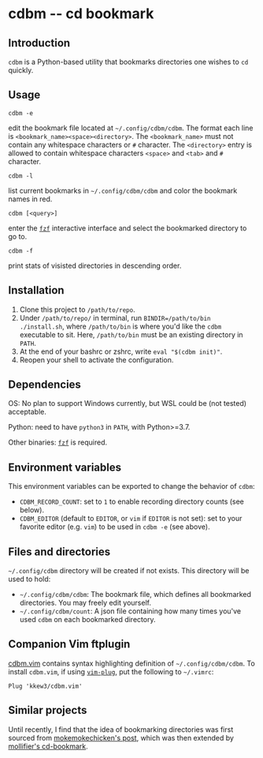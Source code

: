 # cdbm -- cd bookmark

## Introduction

`cdbm` is a Python-based utility that bookmarks directories one wishes to `cd` quickly.

## Usage


```
cdbm -e
```

edit the bookmark file located at `~/.config/cdbm/cdbm`.
The format each line is `<bookmark_name><space><directory>`.
The `<bookmark_name>` must not contain any whitespace characters or `#` character.
The `<directory>` entry is allowed to contain whitespace characters `<space>` and `<tab>` and `#` character.

```
cdbm -l
```

list current bookmarks in `~/.config/cdbm/cdbm` and color the bookmark names in red.


```
cdbm [<query>]
```

enter the [`fzf`](https://github.com/junegunn/fzf) interactive interface and select the bookmarked directory to go to.

```
cdbm -f
```

print stats of visisted directories in descending order.


## Installation

1. Clone this project to `/path/to/repo`.
2. Under `/path/to/repo/` in terminal, run `BINDIR=/path/to/bin ./install.sh`, where `/path/to/bin` is where you'd like the `cdbm` executable to sit. Here, `/path/to/bin` must be an existing directory in `PATH`.
3. At the end of your bashrc or zshrc, write `eval "$(cdbm init)"`.
4. Reopen your shell to activate the configuration.

## Dependencies

OS: No plan to support Windows currently, but WSL could be (not tested) acceptable.

Python: need to have `python3` in `PATH`, with Python>=3.7.

Other binaries: [`fzf`](https://github.com/junegunn/fzf) is required.

## Environment variables

This environment variables can be exported to change the behavior of `cdbm`:

- `CDBM_RECORD_COUNT`: set to `1` to enable recording directory counts (see below).
- `CDBM_EDITOR` (default to `EDITOR`, or `vim` if `EDITOR` is not set): set to your favorite editor (e.g. `vim`) to be used in `cdbm -e` (see above).

## Files and directories

`~/.config/cdbm` directory will be created if not exists.
This directory will be used to hold:

- `~/.config/cdbm/cdbm`: The bookmark file, which defines all bookmarked directories. You may freely edit yourself.
- `~/.config/cdbm/count`: A json file containing how many times you've used `cdbm` on each bookmarked directory.

## Companion Vim ftplugin

[cdbm.vim](cdbm.vim) contains syntax highlighting definition of `~/.config/cdbm/cdbm`.
To install `cdbm.vim`, if using [`vim-plug`](https://github.com/junegunn/vim-plug), put the following to `~/.vimrc`:

```vim
Plug 'kkew3/cdbm.vim'
```

## Similar projects

Until recently, I find that the idea of bookmarking directories was first sourced from [mokemokechicken's post](https://qiita.com/mokemokechicken/items/69af0db3e2cd27c1c467), which was then extended by [mollifier's cd-bookmark](https://github.com/mollifier/cd-bookmark).
